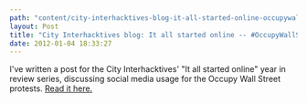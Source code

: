 ```yaml
---
path: "content/city-interhacktives-blog-it-all-started-online-occupywallstreet"
layout: Post
title: "City Interhacktives blog: It all started online -- #OccupyWallStreet"
date: 2012-01-04 18:33:27
---
```


I've written a post for the City Interhacktives' "It all started online" year in review series, discussing social media usage for the Occupy Wall Street protests. [Read it here.](http://cityinterhacktives.wordpress.com/2012/01/04/it-all-started-on-social-media-occupy-wall-street/)
<script src='http://trendistic.indextank.com/_embed-400/ows/occupywallstreet/_since-2011-09-15-19h-utc/_until-2012-01-04-19h-utc'></script>
